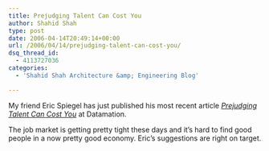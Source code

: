 ```yaml
---
title: Prejudging Talent Can Cost You
author: Shahid Shah
type: post
date: 2006-04-14T20:49:14+00:00
url: /2006/04/14/prejudging-talent-can-cost-you/
dsq_thread_id:
  - 4113727036
categories:
  - 'Shahid Shah Architecture &amp; Engineering Blog'

---
```

My friend Eric Spiegel has just published his most recent article _[Prejudging Talent Can Cost You][1]_ at Datamation.

The job market is getting pretty tight these days and it&#8217;s hard to find good people in a now pretty good economy. Eric&#8217;s suggestions are right on target.

 [1]: http://itmanagement.earthweb.com/columns/smit/article.php/3598106